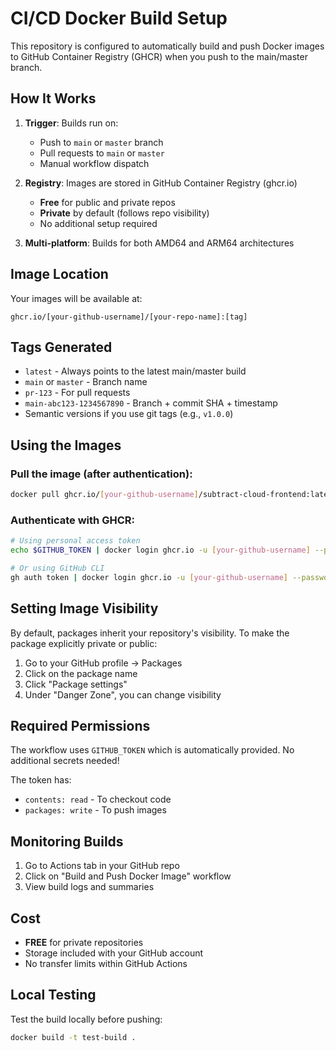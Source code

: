 # CI/CD Docker Build Setup

This repository is configured to automatically build and push Docker images to GitHub Container Registry (GHCR) when you push to the main/master branch.

## How It Works

1. **Trigger**: Builds run on:
   - Push to `main` or `master` branch
   - Pull requests to `main` or `master`
   - Manual workflow dispatch

2. **Registry**: Images are stored in GitHub Container Registry (ghcr.io)
   - **Free** for public and private repos
   - **Private** by default (follows repo visibility)
   - No additional setup required

3. **Multi-platform**: Builds for both AMD64 and ARM64 architectures

## Image Location

Your images will be available at:
```
ghcr.io/[your-github-username]/[your-repo-name]:[tag]
```

## Tags Generated

- `latest` - Always points to the latest main/master build
- `main` or `master` - Branch name
- `pr-123` - For pull requests
- `main-abc123-1234567890` - Branch + commit SHA + timestamp
- Semantic versions if you use git tags (e.g., `v1.0.0`)

## Using the Images

### Pull the image (after authentication):
```bash
docker pull ghcr.io/[your-github-username]/subtract-cloud-frontend:latest
```

### Authenticate with GHCR:
```bash
# Using personal access token
echo $GITHUB_TOKEN | docker login ghcr.io -u [your-github-username] --password-stdin

# Or using GitHub CLI
gh auth token | docker login ghcr.io -u [your-github-username] --password-stdin
```

## Setting Image Visibility

By default, packages inherit your repository's visibility. To make the package explicitly private or public:

1. Go to your GitHub profile → Packages
2. Click on the package name
3. Click "Package settings"
4. Under "Danger Zone", you can change visibility

## Required Permissions

The workflow uses `GITHUB_TOKEN` which is automatically provided. No additional secrets needed!

The token has:
- `contents: read` - To checkout code
- `packages: write` - To push images

## Monitoring Builds

1. Go to Actions tab in your GitHub repo
2. Click on "Build and Push Docker Image" workflow
3. View build logs and summaries

## Cost

- **FREE** for private repositories
- Storage included with your GitHub account
- No transfer limits within GitHub Actions

## Local Testing

Test the build locally before pushing:
```bash
docker build -t test-build .
```